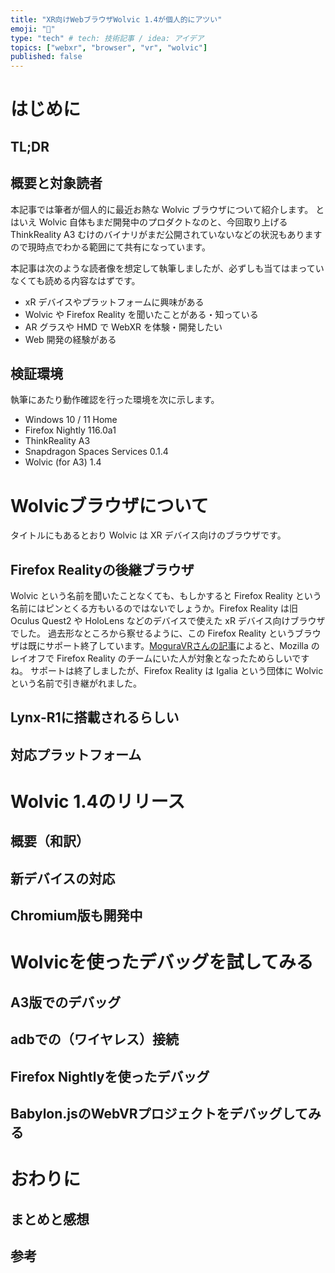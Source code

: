 ```yaml
---
title: "XR向けWebブラウザWolvic 1.4が個人的にアツい"
emoji: "🐺"
type: "tech" # tech: 技術記事 / idea: アイデア
topics: ["webxr", "browser", "vr", "wolvic"]
published: false
---
```


# はじめに

## TL;DR

## 概要と対象読者

本記事では筆者が個人的に最近お熱な Wolvic ブラウザについて紹介します。
とはいえ Wolvic 自体もまだ開発中のプロダクトなのと、今回取り上げる ThinkReality A3 むけのバイナリがまだ公開されていないなどの状況もありますので現時点でわかる範囲にて共有になっています。

本記事は次のような読者像を想定して執筆しましたが、必ずしも当てはまっていなくても読める内容なはずです。

- xR デバイスやプラットフォームに興味がある
- Wolvic や Firefox Reality を聞いたことがある・知っている
- AR グラスや HMD で WebXR を体験・開発したい
- Web 開発の経験がある

## 検証環境

執筆にあたり動作確認を行った環境を次に示します。

- Windows 10 / 11 Home
- Firefox Nightly 116.0a1
- ThinkReality A3
- Snapdragon Spaces Services 0.1.4
- Wolvic (for A3) 1.4

# Wolvicブラウザについて

タイトルにもあるとおり Wolvic は XR デバイス向けのブラウザです。

## Firefox Realityの後継ブラウザ

Wolvic という名前を聞いたことなくても、もしかすると Firefox Reality という名前にはピンとくる方もいるのではないでしょうか。Firefox Reality は旧 Oculus Quest2 や HoloLens などのデバイスで使えた xR デバイス向けブラウザでした。
過去形なところから察せるように、この Firefox Reality というブラウザは既にサポート終了しています。[MoguraVRさんの記事](https://www.moguravr.com/wolvic/)によると、Mozilla のレイオフで Firefox Reality のチームにいた人が対象となったためらしいですね。
サポートは終了しましたが、Firefox Reality は Igalia という団体に Wolvic という名前で引き継がれました。

## Lynx-R1に搭載されるらしい

## 対応プラットフォーム

# Wolvic 1.4のリリース

## 概要（和訳）

## 新デバイスの対応

## Chromium版も開発中

<!-- WebARはこちらに乗るとのことなので取り上げる -->
<!-- https://github.com/Igalia/wolvic/issues/242 -->

# Wolvicを使ったデバッグを試してみる

## A3版でのデバッグ

## adbでの（ワイヤレス）接続

## Firefox Nightlyを使ったデバッグ

## Babylon.jsのWebVRプロジェクトをデバッグしてみる

# おわりに

## まとめと感想

<!-- VisionOSのWebXR対応について少し触れる -->

## 参考